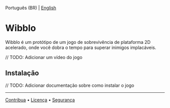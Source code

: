 Português (BR) | [English](./README.md)

# Wibblo

Wibblo é um protótipo de um jogo de sobrevivência de plataforma 2D acelerado, onde você dobra o tempo para superar inimigos implacáveis.

// TODO: Adicionar um vídeo do jogo

## Instalação

// TODO: Adicionar documentação sobre como instalar o jogo

---

[Contribua](./CONTRIBUTING.md) • [Licença](./LICENSE) • [Segurança](./SECURITY.md)
